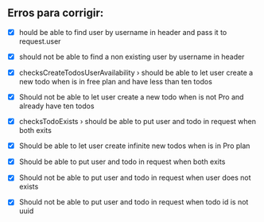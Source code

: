 ## Erros para corrigir:
 - [x] hould be able to find user by username in header and pass it to request.user
 - [x] should not be able to find a non existing user by username in header
 - [x] checksCreateTodosUserAvailability › should be able to let user create a new todo when is in free plan and have less than ten todos
 - [x] Should not be able to let user create a new todo when is not Pro and already have ten todos
 
 - [x] checksTodoExists › should be able to put user and todo in request when both exits
 - [x] Should be able to let user create infinite new todos when is in Pro plan
 - [x] Should be able to put user and todo in request when both exits
 - [x] Should not be able to put user and todo in request when user does not exists
 - [x] Should not be able to put user and todo in request when todo id is not uuid

